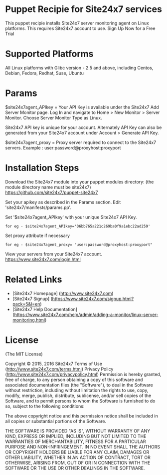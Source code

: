 Puppet Recipie for Site24x7 services
===========

This puppet recipie installs Site24x7 server monitoring agent on Linux platforms. This 
requires Site24x7 account to use. Sign Up Now for a Free Trial  


Supported Platforms 
============

All Linux platforms with Glibc version - 2.5 and above,  including Centos, Debian, Fedora, 
Redhat, Suse, Ubuntu

Params
============

$site24x7agent_APIkey = Your API Key is available under the Site24x7 Add Server Monitor page. Log In and navigate to Home > New Monitor > Server Monitor. 
Choose Server Monitor Type as Linux.

Site24x7 API key is unique for your account. Alternately API Key can also be generated from your Site24x7 account under Account > Generate API Key.

$site24x7agent_proxy = Proxy server required to connect to the Site24x7 servers. Example : user:password@proxyhost:proxyport


Installation Steps
============

Download the Site24x7 module into your puppet modules directory: (the module directory name must be site24x7) https://github.com/site24x7/puppet-site24x7

Set your apikey as described in the Params section. Edit 'site24x7/manifests/params.pp'.

Set '$site24x7agent_APIkey' with your unique Site24x7 API Key.
	
	for eg - $site24x7agent_APIkey='06bb765a221c269ba0f9a1ebc22ad259'

Set proxy attribute if necessary

	for eg - $site24x7agent_proxy= "user:password@proxyhost:proxyport"

View your servers from your Site24x7 account. https://www.site24x7.com/login.html

Related Links
=====
* [Site24x7 Homepage] (http://www.site24x7.com)
* [Site24x7 Signup] (https://www.site24x7.com/signup.html?pack=5&l=en)
* [Site24x7 Help Documentation] (https://www.site24x7.com/help/admin/adding-a-monitor/linux-server-monitoring.html)

License
=======

(The MIT License)

Copyright © 2015, 2016 Site24x7
Terms of Use (http://www.site24x7.com/terms.html)
Privacy Policy (http://www.site24x7.com/privacypolicy.html)
Permission is hereby granted, free of charge, to any person obtaining a
copy of this software and associated documentation files (the "Software"),
to deal in the Software without restriction, including without
limitation the rights to use, copy, modify, merge, publish, distribute,
sublicense, and/or sell copies of the Software, and to permit persons
to whom the Software is furnished to do so, subject to the following conditions:

The above copyright notice and this permission notice shall be included
in all copies or substantial portions of the Software.

THE SOFTWARE IS PROVIDED "AS IS", WITHOUT WARRANTY OF ANY KIND, EXPRESS
OR IMPLIED, INCLUDING BUT NOT LIMITED TO THE WARRANTIES OF MERCHANTABILITY,
FITNESS FOR A PARTICULAR PURPOSE AND NON-INFRINGEMENT. IN NO EVENT SHALL
THE AUTHORS OR COPYRIGHT HOLDERS BE LIABLE FOR ANY CLAIM, DAMAGES OR
OTHER LIABILITY, WHETHER IN AN ACTION OF CONTRACT, TORT OR OTHERWISE,
ARISING FROM, OUT OF OR IN CONNECTION WITH THE SOFTWARE OR THE USE OR
OTHER DEALINGS IN THE SOFTWARE.